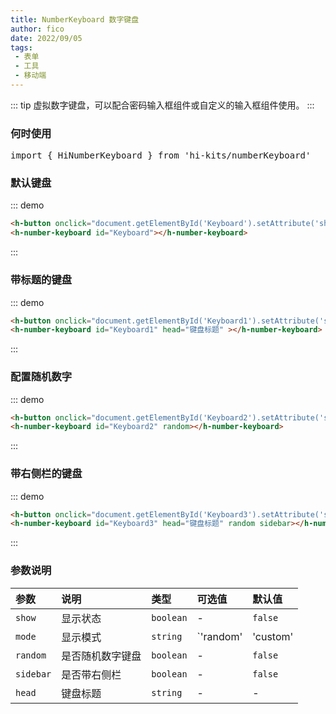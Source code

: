 ```yaml
---
title: NumberKeyboard 数字键盘
author: fico
date: 2022/09/05
tags:
 - 表单
 - 工具
 - 移动端
---
```

::: tip
虚拟数字键盘，可以配合密码输入框组件或自定义的输入框组件使用。
:::
### 何时使用
<pre class="language-ts">
import { HiNumberKeyboard } from 'hi-kits/numberKeyboard'
</pre>

### 默认键盘

::: demo
```html
<h-button onclick="document.getElementById('Keyboard').setAttribute('show', '')">弹出默认键盘</h-button>
<h-number-keyboard id="Keyboard"></h-number-keyboard>

```
:::

### 带标题的键盘

::: demo
```html
<h-button onclick="document.getElementById('Keyboard1').setAttribute('show', '')">弹出带标题的键盘</h-button>
<h-number-keyboard id="Keyboard1" head="键盘标题" ></h-number-keyboard>

```
:::


### 配置随机数字

::: demo
```html
<h-button onclick="document.getElementById('Keyboard2').setAttribute('show', '')">弹出配置随机数字的键盘</h-button>
<h-number-keyboard id="Keyboard2" random></h-number-keyboard>


```
:::

### 带右侧栏的键盘

::: demo
```html
<h-button onclick="document.getElementById('Keyboard3').setAttribute('show', '')">弹出带右侧栏的键盘</h-button>
<h-number-keyboard id="Keyboard3" head="键盘标题" random sidebar></h-number-keyboard>

```
:::
### 参数说明

|参数|说明|类型|可选值|默认值
|:--|:--|:--|:-----|:---
| `show`| 显示状态 |  `boolean` | - | `false`
| `mode`| 显示模式 |  `string` | `'random' | 'custom' | 'sidebar'` | -
| `random`| 是否随机数字键盘 |  `boolean` | - | `false`
| `sidebar`| 是否带右侧栏 |  `boolean` | - | `false`
| `head`| 键盘标题 |  `string` | - | -
